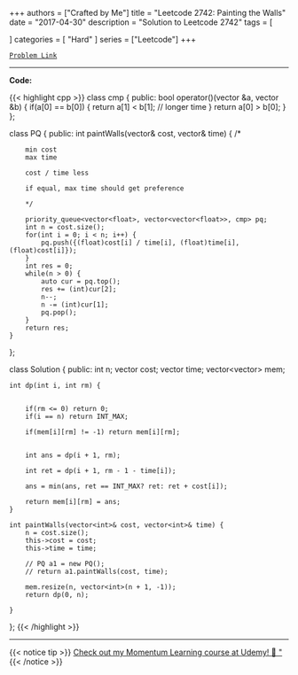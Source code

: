
+++
authors = ["Crafted by Me"]
title = "Leetcode 2742: Painting the Walls"
date = "2017-04-30"
description = "Solution to Leetcode 2742"
tags = [
    
]
categories = [
    "Hard"
]
series = ["Leetcode"]
+++



[`Problem Link`](https://leetcode.com/problems/painting-the-walls/description/)

---

**Code:**

{{< highlight cpp >}}
class cmp {
    public:
    bool operator()(vector<float> &a, vector<float> &b) {
        if(a[0] == b[0]) {
            return a[1] < b[1]; // longer time
        }
        return a[0] > b[0];
    }
};

class PQ {
public:
    int paintWalls(vector<int>& cost, vector<int>& time) {
        /*
        
        min cost
        max time
        
        cost / time less
        
        if equal, max time should get preference
        
        */
        
        priority_queue<vector<float>, vector<vector<float>>, cmp> pq;
        int n = cost.size();
        for(int i = 0; i < n; i++) {
            pq.push({(float)cost[i] / time[i], (float)time[i], (float)cost[i]});
        }
        int res = 0;
        while(n > 0) {
            auto cur = pq.top();
            res += (int)cur[2];
            n--;
            n -= (int)cur[1];
            pq.pop();
        }
        return res;
    }
};

class Solution {
public:
    int n;
    vector<int> cost;
    vector<int> time;
    vector<vector<int>> mem;

    int dp(int i, int rm) {
        
        
        if(rm <= 0) return 0;
        if(i == n) return INT_MAX;
        
        if(mem[i][rm] != -1) return mem[i][rm];
        
        
        int ans = dp(i + 1, rm);
        
        int ret = dp(i + 1, rm - 1 - time[i]);
        
        ans = min(ans, ret == INT_MAX? ret: ret + cost[i]);
        
        return mem[i][rm] = ans;
    }
    
    int paintWalls(vector<int>& cost, vector<int>& time) {
        n = cost.size();
        this->cost = cost;
        this->time = time;
        
        // PQ a1 = new PQ();
        // return a1.paintWalls(cost, time);

        mem.resize(n, vector<int>(n + 1, -1));
        return dp(0, n);
    
    }
};
{{< /highlight >}}


---


{{< notice tip >}}
[Check out my Momentum Learning course at Udemy! 🚀 "](https://www.udemy.com/course/blind-75-the-data-structures-and-algorithms-essentials/)
{{< /notice >}}


